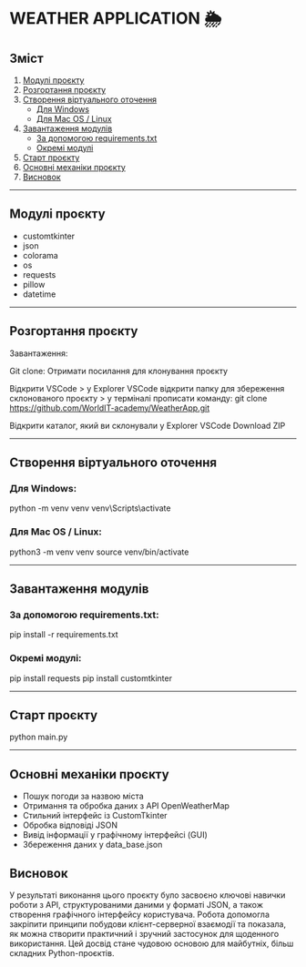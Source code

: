 # WEATHER APPLICATION 🌦

## Зміст

1. [Модулі проєкту](#модулі-проєкту)  
2. [Розгортання проєкту](#розгортання-проєкту)  
3. [Створення віртуального оточення](#створення-віртуального-оточення)  
   - [Для Windows](#для-windows)  
   - [Для Mac OS / Linux](#для-mac-os--linux)  
4. [Завантаження модулів](#завантаження-модулів)  
   - [За допомогою requirements.txt](#за-допомогою-requirementstxt)  
   - [Окремі модулі](#окремі-модулі)  
5. [Старт проєкту](#старт-проєкту)  
6. [Основні механіки проєкту](#основні-механіки-проєкту)  
7. [Висновок](#висновок)

---

## Модулі проєкту

- customtkinter
- json
- colorama
- os
- requests
- pillow
- datetime 

---

## Розгортання проєкту

Завантаження:

Git clone:
Отримати посилання для клонування проєкту

Відкрити VSCode > у Explorer VSCode відкрити папку для збереження склонованого проєкту > у терміналі прописати команду:
git clone https://github.com/WorldIT-academy/WeatherApp.git

Відкрити каталог, який ви склонували у Explorer VSCode
Download ZIP

---

## Створення віртуального оточення

### Для Windows:

python -m venv venv
venv\Scripts\activate

### Для Mac OS / Linux:

python3 -m venv venv
source venv/bin/activate

---

## Завантаження модулів

### За допомогою requirements.txt:

pip install -r requirements.txt

### Окремі модулі:

pip install requests
pip install customtkinter

---

## Старт проєкту

python main.py

---

## Основні механіки проєкту

- Пошук погоди за назвою міста
- Отримання та обробка даних з API OpenWeatherMap
- Стильний інтерфейс із CustomTkinter
- Обробка відповіді JSON
- Вивід інформації у графічному інтерфейсі (GUI)
- Збереження даних у data_base.json

## Висновок

У результаті виконання цього проєкту було засвоєно ключові навички роботи з API, структурованими даними у форматі JSON, а також створення графічного інтерфейсу користувача. Робота допомогла закріпити принципи побудови клієнт-серверної взаємодії та показала, як можна створити практичний і зручний застосунок для щоденного використання. Цей досвід стане чудовою основою для майбутніх, більш складних Python-проєктів.
